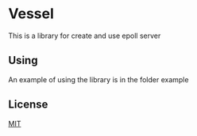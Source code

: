 # Vessel

This is a library for create and use epoll server
##  Using

An example of using the library is in the folder example

## License
[MIT](https://choosealicense.com/licenses/mit/)
